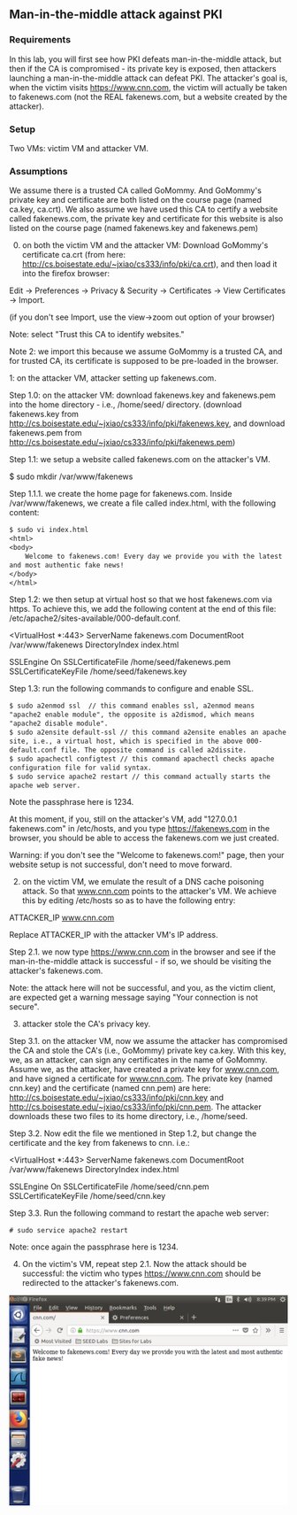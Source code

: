 ## Man-in-the-middle attack against PKI

### Requirements 

In this lab, you will first see how PKI defeats man-in-the-middle attack, but then if the CA is compromised - its private key is exposed, then attackers launching a man-in-the-middle attack can defeat PKI. The attacker's goal is, when the victim visits https://www.cnn.com, the victim will actually be taken to fakenews.com (not the REAL fakenews.com, but a website created by the attacker).

### Setup

Two VMs: victim VM and attacker VM.

### Assumptions

We assume there is a trusted CA called GoMommy. And GoMommy's private key and certificate are both listed on the course page (named ca.key, ca.crt). We also assume we have used this CA to certify a website called fakenews.com, the private key and certificate for this website is also listed on the course page (named fakenews.key and fakenews.pem)

0. on both the victim VM and the attacker VM: Download GoMommy's certificate ca.crt (from here: http://cs.boisestate.edu/~jxiao/cs333/info/pki/ca.crt), and then load it into the firefox browser:

Edit -> Preferences -> Privacy & Security -> Certificates -> View Certificates -> Import.

(if you don't see Import, use the view->zoom out option of your browser)

Note: select "Trust this CA to identify websites."

Note 2: we import this because we assume GoMommy is a trusted CA, and for trusted CA, its certificate is supposed to be pre-loaded in the browser.

1: on the attacker VM, attacker setting up fakenews.com.

Step 1.0: on the attacker VM: download fakenews.key and fakenews.pem into the home directory - i.e., /home/seed/ directory. (download fakenews.key from http://cs.boisestate.edu/~jxiao/cs333/info/pki/fakenews.key, and download fakenews.pem from http://cs.boisestate.edu/~jxiao/cs333/info/pki/fakenews.pem)

Step 1.1: we setup a website called fakenews.com on the attacker's VM.

$ sudo mkdir /var/www/fakenews

Step 1.1.1. we create the home page for fakenews.com. Inside /var/www/fakenews, we create a file called index.html, with the following content:

```console
$ sudo vi index.html
<html>
<body>
	Welcome to fakenews.com! Every day we provide you with the latest and most authentic fake news!
</body>
</html>
```

Step 1.2: we then setup at virtual host so that we host fakenews.com via https. To achieve this, we add the following content at the end of this file: /etc/apache2/sites-available/000-default.conf.

<VirtualHost *:443>
ServerName fakenews.com
DocumentRoot /var/www/fakenews
DirectoryIndex index.html

SSLEngine On
SSLCertificateFile /home/seed/fakenews.pem
SSLCertificateKeyFile /home/seed/fakenews.key
</VirtualHost>

Step 1.3: run the following commands to configure and enable SSL.

```console
$ sudo a2enmod ssl	// this command enables ssl, a2enmod means "apache2 enable module", the opposite is a2dismod, which means "apache2 disable module".
$ sudo a2ensite default-ssl	// this command a2ensite enables an apache site, i.e., a virtual host, which is specified in the above 000-default.conf file. The opposite command is called a2dissite.
$ sudo apachectl configtest	// this command apachectl checks apache configuration file for valid syntax.
$ sudo service apache2 restart // this command actually starts the apache web server.
```

Note the passphrase here is 1234.

At this moment, if you, still on the attacker's VM, add "127.0.0.1 fakenews.com" in /etc/hosts, and you type https://fakenews.com in the browser, you should be able to access the fakenews.com we just created.

Warning: if you don't see the "Welcome to fakenews.com!" page, then your website setup is not successful, don't need to move forward.

2. on the victim VM, we emulate the result of a DNS cache poisoning attack. So that www.cnn.com points to the attacker's VM. We achieve this by editing /etc/hosts so as to have the following entry:

ATTACKER_IP	www.cnn.com

Replace ATTACKER_IP with the attacker VM's IP address.

Step 2.1. we now type https://www.cnn.com in the browser and see if the man-in-the-middle attack is successful - if so, we should be visiting the attacker's fakenews.com.

Note: the attack here will not be successful, and you, as the victim client, are expected get a warning message saying "Your connection is not secure".

3. attacker stole the CA's privacy key.

Step 3.1. on the attacker VM, now we assume the attacker has compromised the CA and stole the CA's (i.e., GoMommy) private key ca.key. With this key, we, as an attacker, can sign any certificates in the name of GoMommy. Assume we, as the attacker, have created a private key for www.cnn.com, and have signed a certificate for www.cnn.com. The private key (named cnn.key) and the certificate (named cnn.pem) are here: http://cs.boisestate.edu/~jxiao/cs333/info/pki/cnn.key and http://cs.boisestate.edu/~jxiao/cs333/info/pki/cnn.pem. The attacker downloads these two files to its home directory, i.e., /home/seed.

Step 3.2. Now edit the file we mentioned in Step 1.2, but change the certificate and the key from fakenews to cnn. i.e.:

<VirtualHost *:443>
ServerName fakenews.com
DocumentRoot /var/www/fakenews
DirectoryIndex index.html

SSLEngine On
SSLCertificateFile /home/seed/cnn.pem
SSLCertificateKeyFile /home/seed/cnn.key
</VirtualHost>

Step 3.3. Run the following command to restart the apache web server:

```console
# sudo service apache2 restart
```

Note: once again the passphrase here is 1234.

4. On the victim's VM, repeat step 2.1. Now the attack should be successful: the victim who types https://www.cnn.com should be redirected to the attacker's fakenews.com.

![alt text](lab9-success.png "Lab 9 Success")
